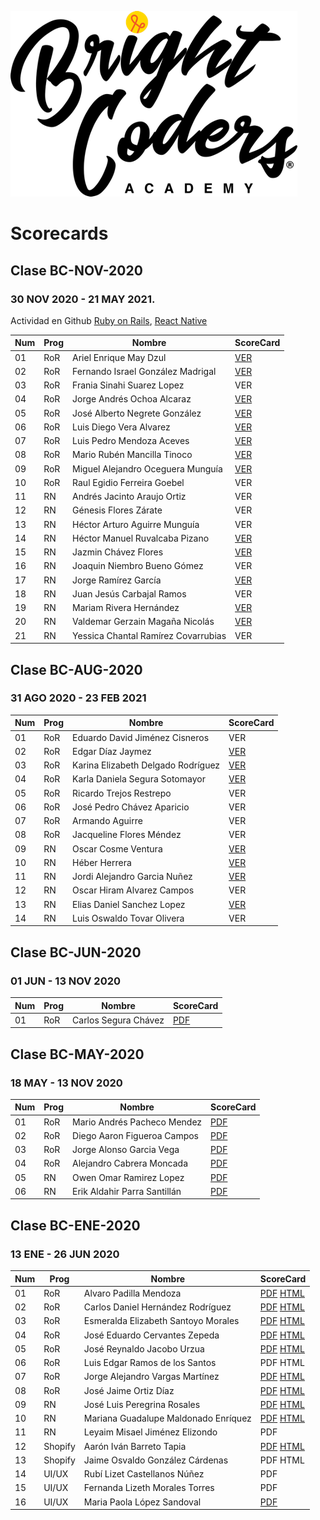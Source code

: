 ![Brightcoders logo](img/logo-bc.png)
# Scorecards

## Clase BC-NOV-2020
### 30 NOV 2020 - 21 MAY 2021. 
Actividad en Github [Ruby on Rails](https://github.com/bright-coders/commons/blob/master/topics/github-activity/BCNOV20ROR.md), [React Native](https://github.com/bright-coders/commons/blob/master/topics/github-activity/BCNOV20RN.md)

| Num | Prog | Nombre | ScoreCard |
| --- | --- | --- | --- |
| 01  | RoR | Ariel Enrique May Dzul | [VER](https://bc-nov-20-proyectos.github.io/resume-ArielMD/) |
| 02  | RoR | Fernando Israel González Madrigal | [VER](https://bc-nov-20-proyectos.github.io/resume-n0b0dy-su/) |
| 03  | RoR | Frania Sinahi Suarez Lopez | VER |
| 04  | RoR | Jorge Andrés Ochoa Alcaraz | [VER](https://bc-nov-20-proyectos.github.io/resume-OchoaHub/) |
| 05  | RoR | José Alberto Negrete González | [VER](https://bc-nov-20-proyectos.github.io/resume-jnegrete15/) |
| 06  | RoR | Luis Diego Vera Alvarez | [VER](https://bc-nov-20-proyectos.github.io/resume-LDVera/) |
| 07  | RoR | Luis Pedro Mendoza Aceves | [VER](https://bc-nov-20-proyectos.github.io/resume-LPMendoza/) |
| 08  | RoR | Mario Rubén Mancilla Tinoco | [VER](https://bc-nov-20-proyectos.github.io/resume-mariormt17/) |
| 09  | RoR | Miguel Alejandro Oceguera Munguía | [VER](https://bc-nov-20-proyectos.github.io/resume-MiguelOcegueraM/) |
| 10  | RoR | Raul Egidio Ferreira Goebel | VER |
| 11  | RN | Andrés Jacinto Araujo Ortiz | VER |
| 12  | RN | Génesis Flores Zárate | VER |
| 13  | RN | Héctor Arturo Aguirre Munguía | VER |
| 14  | RN | Héctor Manuel Ruvalcaba Pizano | [VER](https://bc-nov-20-proyectos.github.io/resume-HRuvalcabaP/) |
| 15  | RN | Jazmin Chávez Flores | [VER](https://bc-nov-20-proyectos.github.io/resume-GracielaJazmin/) |
| 16  | RN | Joaquin Niembro Bueno Gómez | VER |
| 17  | RN | Jorge Ramírez García | [VER](https://bc-nov-20-proyectos.github.io/resume-JorgeGarciaRa/) |
| 18  | RN | Juan Jesús Carbajal Ramos | VER |
| 19  | RN | Mariam Rivera Hernández | [VER](https://bc-nov-20-proyectos.github.io/resume-mariam-rivera/) |
| 20  | RN | Valdemar Gerzain Magaña Nicolás | [VER](https://bc-nov-20-proyectos.github.io/resume-vmagana3/) |
| 21  | RN | Yessica Chantal Ramírez Covarrubias | VER |

## Clase BC-AUG-2020
### 31 AGO 2020 - 23 FEB 2021

| Num | Prog | Nombre | ScoreCard |
| --- | --- | --- | --- |
| 01  | RoR | Eduardo David Jiménez Cisneros| VER |
| 02  | RoR | Edgar Díaz Jaymez | [VER](class/bc-aug-20/edgar-dIaz.pdf) |
| 03  | RoR | Karina Elizabeth Delgado Rodríguez| [VER](class/bc-aug-20/karina-delgado.pdf) |
| 04  | RoR | Karla Daniela Segura Sotomayor | [VER](class/bc-aug-20/karla-segura.pdf) |
| 05  | RoR | Ricardo Trejos Restrepo | VER |
| 06  | RoR | José Pedro Chávez Aparicio | VER |
| 07  | RoR | Armando Aguirre | VER |
| 08  | RoR | Jacqueline Flores Méndez | VER |
| 09  | RN  | Oscar Cosme Ventura | [VER](class/bc-aug-20/oscar-cosme.pdf) |
| 10  | RN  | Héber Herrera | [VER](class/bc-aug-20/heber-herrera.pdf) |
| 11  | RN  | Jordi Alejandro Garcia Nuñez | [VER](class/bc-aug-20/jordi-garcia.pdf) |
| 12  | RN  | Oscar Hiram Alvarez Campos| VER |
| 13  | RN  | Elias Daniel Sanchez Lopez | [VER](class/bc-aug-20/eliaz-sanchez.pdf) |
| 14  | RN  | Luis Oswaldo Tovar Olivera | VER |

## Clase BC-JUN-2020
### 01 JUN - 13 NOV 2020

| Num | Prog | Nombre | ScoreCard |
| --- | --- | --- | --- |
| 01  | RoR | Carlos Segura Chávez | [PDF](class/bc-jun-20/carlos-segura.pdf) |

## Clase BC-MAY-2020
### 18 MAY - 13 NOV 2020

| Num | Prog | Nombre | ScoreCard |
| --- | --- | --- | --- |
| 01  | RoR | Mario Andrés Pacheco Mendez | [PDF](class/bc-may-20/mario-pacheco.pdf)|
| 02  | RoR | Diego Aaron Figueroa Campos | [PDF](class/bc-may-20/diego-figueroa.pdf) |
| 03  | RoR | Jorge Alonso Garcia Vega | [PDF](class/bc-may-20/jorge-garcia.pdf) |
| 04  | RoR | Alejandro Cabrera Moncada | [PDF](class/bc-may-20/alejandro-cabrera.pdf)  |
| 05  | RN | Owen Omar Ramirez Lopez | [PDF](class/bc-may-20/owen-ramirez.pdf) |
| 06  | RN | Erik Aldahir Parra Santillán | [PDF](class/bc-may-20/erik-parra.pdf) |

## Clase BC-ENE-2020
### 13 ENE - 26 JUN 2020

| Num | Prog    | Nombre                               | ScoreCard                                                                                                                                                                                                          |
| --- | ------- | ------------------------------------ | ------------------------------------------------------------------------------------------------------------------------------------------------------------------------------------------------------------------ |
| 01  | RoR     | Alvaro Padilla Mendoza               | [PDF](class/bc-ene-20/alvaro-padilla/alvaro-padilla.pdf) [HTML](https://htmlpreview.github.io/?https://github.com/bright-coders/resume/blob/master/class/bc-ene-20/alvaro-padilla/alvaro-padilla.html)             |
| 02  | RoR     | Carlos Daniel Hernández Rodríguez    | [PDF](class/bc-ene-20/carlos-daniel/carlos-daniel.pdf) [HTML](https://htmlpreview.github.io/?https://github.com/bright-coders/resume/blob/master/class/bc-ene-20/carlos-daniel/carlos-daniel.html)                 |
| 03  | RoR     | Esmeralda Elizabeth Santoyo Morales  | [PDF](class/bc-ene-20/esmeralda-santoyo/esme-santoyo.pdf) [HTML](https://htmlpreview.github.io/?https://github.com/bright-coders/resume/blob/master/class/bc-ene-20/esmeralda-santoyo/esmeralda-santoyo.html)           |
| 04  | RoR     | José Eduardo Cervantes Zepeda        | [PDF](class/bc-ene-20/eduardo-cervantes/eduardo-cervantes.pdf) [HTML](https://htmlpreview.github.io/?https://github.com/bright-coders/resume/blob/master/class/bc-ene-20/eduardo-cervantes/eduardo-cervantes.html) |
| 05  | RoR     | José Reynaldo Jacobo Urzua           | [PDF](class/bc-ene-20/reynaldo-jacobo/reynaldo-jacobo.pdf) [HTML](https://htmlpreview.github.io/?https://github.com/bright-coders/resume/blob/master/class/bc-ene-20/reynaldo-jacobo/reynaldo-jacobo.html)                                                                                            |
| 06  | RoR     | Luis Edgar Ramos de los Santos       | PDF HTML                                                                                                                                                                                                           |
| 07  | RoR     | Jorge Alejandro Vargas Martínez      | [PDF](class/bc-ene-20/jorge-vargas/jorge-vargas.pdf) [HTML](https://htmlpreview.github.io/?https://github.com/bright-coders/resume/blob/master/class/bc-ene-20/jorge-vargas/jorge-vargas.html)                     |
| 08  | RoR     | José Jaime Ortiz Díaz                | [PDF](class/bc-ene-20/jaime-ortiz/jaime-ortiz.pdf) [HTML](https://htmlpreview.github.io/?https://github.com/bright-coders/resume/blob/master/class/bc-ene-20/jaime-ortiz/jaime-ortiz.html)                         |
| 09  | RN      | José Luis Peregrina Rosales          | [PDF](class/bc-ene-20/jose-peregrina/jose-peregrina.pdf) [HTML](https://htmlpreview.github.io/?https://github.com/bright-coders/resume/blob/master/class/bc-ene-20/jose-peregrina/jose-peregrina.html)             |
| 10  | RN      | Mariana Guadalupe Maldonado Enríquez | [PDF](class/bc-ene-20/mariana-maldonado/mariana-maldonado.pdf) [HTML](https://htmlpreview.github.io/?https://github.com/bright-coders/resume/blob/master/class/bc-ene-20/mariana-maldonado/mariana-maldonado.html) |
| 11  | RN      | Leyaim Misael Jiménez Elizondo       | PDF                                                                                                                                                                                                                |
| 12  | Shopify | Aarón Iván Barreto Tapia             | [PDF](class/bc-ene-20/aaron-barreto/aaron-barreto.pdf) [HTML](https://htmlpreview.github.io/?https://github.com/bright-coders/resume/blob/master/class/bc-ene-20/aaron-barreto/aaron-barreto.html)                 |
| 13  | Shopify | Jaime Osvaldo González Cárdenas      | PDF HTML                                                                                                                                                                                                           |
| 14  | UI/UX   | Rubí Lizet Castellanos Núñez         | PDF                                                                                                                                                                                                                |
| 15  | UI/UX   | Fernanda Lizeth Morales Torres       | PDF                                                                                                         
| 16  | UI/UX   | Maria Paola López Sandoval           | [PDF](class/bc-ene-20/paola-lopez/paola-lopez.pdf)                                                                                                                                                                 |

